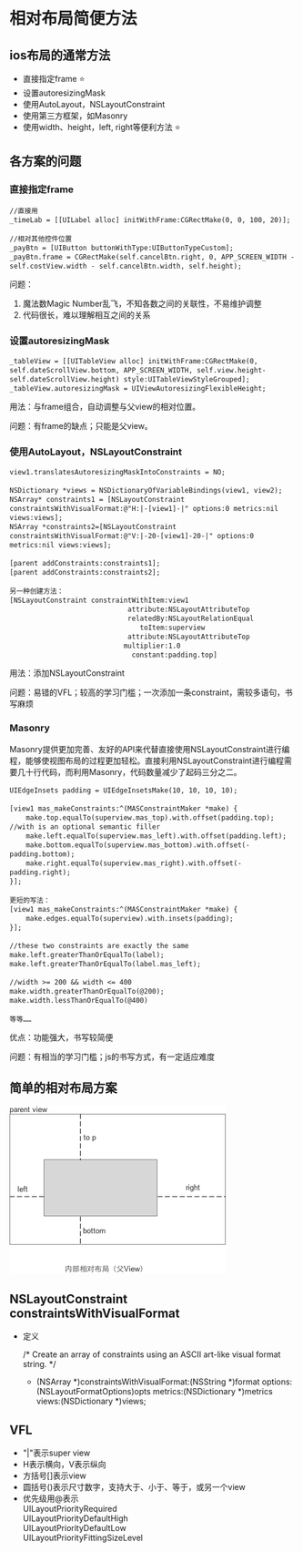 
# 相对布局简便方法

## ios布局的通常方法

* 直接指定frame ⭐️
* 设置autoresizingMask
* 使用AutoLayout，NSLayoutConstraint
* 使用第三方框架，如Masonry
* 使用width、height，left, right等便利方法 ⭐️

## 各方案的问题

### 直接指定frame

	//直接用
	_timeLab = [[UILabel alloc] initWithFrame:CGRectMake(0, 0, 100, 20)];
	
	//相对其他控件位置
	_payBtn = [UIButton buttonWithType:UIButtonTypeCustom];
	_payBtn.frame = CGRectMake(self.cancelBtn.right, 0, APP_SCREEN_WIDTH - self.costView.width - self.cancelBtn.width, self.height);

问题：

1. 魔法数Magic Number乱飞，不知各数之间的关联性，不易维护调整
2. 代码很长，难以理解相互之间的关系 

### 设置autoresizingMask

	_tableView = [[UITableView alloc] initWithFrame:CGRectMake(0, self.dateScrollView.bottom, APP_SCREEN_WIDTH, self.view.height-self.dateScrollView.height) style:UITableViewStyleGrouped];
	_tableView.autoresizingMask = UIViewAutoresizingFlexibleHeight;

用法：与frame组合，自动调整与父view的相对位置。

问题：有frame的缺点；只能是父view。

### 使用AutoLayout，NSLayoutConstraint

	view1.translatesAutoresizingMaskIntoConstraints = NO;

	NSDictionary *views = NSDictionaryOfVariableBindings(view1, view2);
	NSArray* constraints1 = [NSLayoutConstraint constraintsWithVisualFormat:@"H:|-[view1]-|" options:0 metrics:nil views:views];
	NSArray *constraints2=[NSLayoutConstraint constraintsWithVisualFormat:@"V:|-20-[view1]-20-|" options:0 metrics:nil views:views];

	[parent addConstraints:constraints1];
	[parent addConstraints:constraints2];

	另一种创建方法：
	[NSLayoutConstraint constraintWithItem:view1
	                             attribute:NSLayoutAttributeTop
	                             relatedBy:NSLayoutRelationEqual
	                                toItem:superview
	                             attribute:NSLayoutAttributeTop
	                            multiplier:1.0
	                              constant:padding.top]

用法：添加NSLayoutConstraint

问题：易错的VFL；较高的学习门槛；一次添加一条constraint，需较多语句，书写麻烦

### Masonry

Masonry提供更加完善、友好的API来代替直接使用NSLayoutConstraint进行编程，能够使视图布局的过程更加轻松。直接利用NSLayoutConstraint进行编程需要几十行代码，而利用Masonry，代码数量减少了起码三分之二。

	UIEdgeInsets padding = UIEdgeInsetsMake(10, 10, 10, 10);

	[view1 mas_makeConstraints:^(MASConstraintMaker *make) {
	    make.top.equalTo(superview.mas_top).with.offset(padding.top); //with is an optional semantic filler
	    make.left.equalTo(superview.mas_left).with.offset(padding.left);
	    make.bottom.equalTo(superview.mas_bottom).with.offset(-padding.bottom);
	    make.right.equalTo(superview.mas_right).with.offset(-padding.right);
	}];

	更短的写法：
	[view1 mas_makeConstraints:^(MASConstraintMaker *make) {
	    make.edges.equalTo(superview).with.insets(padding);
	}];

	//these two constraints are exactly the same
	make.left.greaterThanOrEqualTo(label);
	make.left.greaterThanOrEqualTo(label.mas_left);

	//width >= 200 && width <= 400
	make.width.greaterThanOrEqualTo(@200);
	make.width.lessThanOrEqualTo(@400)

	等等……

优点：功能强大，书写较简便

问题：有相当的学习门槛；js的书写方式，有一定适应难度

## 简单的相对布局方案

![image](https://github.com/liangqiang/AJFramework/blob/master/MyProject/MyProject/文档/其他/home.png)

## NSLayoutConstraint constraintsWithVisualFormat

* 定义

    /* Create an array of constraints using an ASCII art-like visual format string.
    */
    + (NSArray *)constraintsWithVisualFormat:(NSString *)format options:(NSLayoutFormatOptions)opts metrics:(NSDictionary *)metrics views:(NSDictionary *)views;

## VFL
* "|"表示super view
* H表示横向，V表示纵向
* 方括号[]表示view
* 圆括号()表示尺寸数字，支持大于、小于、等于，或另一个view
* 优先级用@表示  
UILayoutPriorityRequired  
UILayoutPriorityDefaultHigh  
UILayoutPriorityDefaultLow  
UILayoutPriorityFittingSizeLevel  


